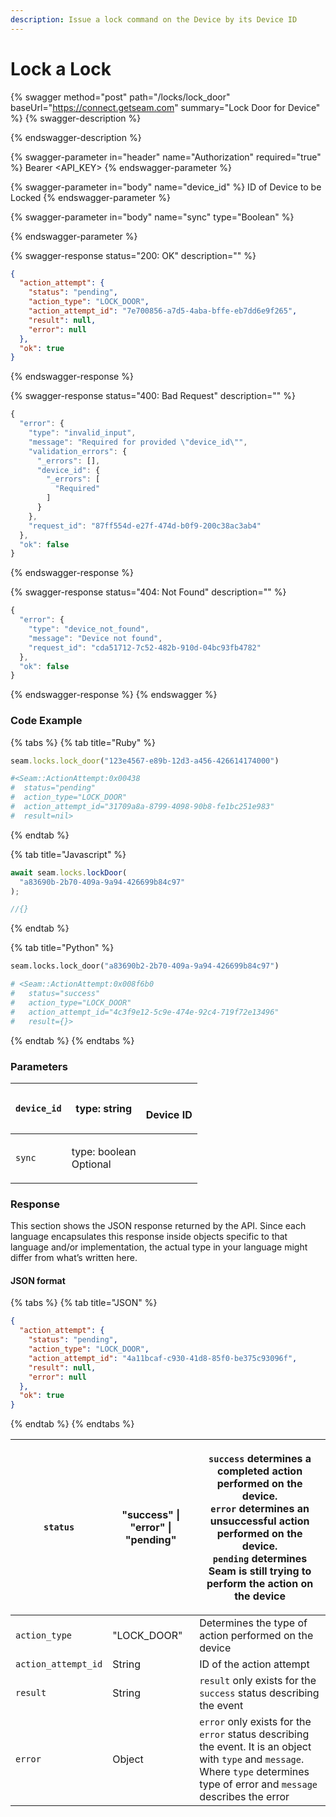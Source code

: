 ```yaml
---
description: Issue a lock command on the Device by its Device ID
---
```


# Lock a Lock

{% swagger method="post" path="/locks/lock_door" baseUrl="https://connect.getseam.com" summary="Lock Door for Device" %}
{% swagger-description %}

{% endswagger-description %}

{% swagger-parameter in="header" name="Authorization" required="true" %}
Bearer <API_KEY>
{% endswagger-parameter %}

{% swagger-parameter in="body" name="device_id" %}
ID of Device to be Locked
{% endswagger-parameter %}

{% swagger-parameter in="body" name="sync" type="Boolean" %}

{% endswagger-parameter %}

{% swagger-response status="200: OK" description="" %}
```json
{
  "action_attempt": {
    "status": "pending",
    "action_type": "LOCK_DOOR",
    "action_attempt_id": "7e700856-a7d5-4aba-bffe-eb7dd6e9f265",
    "result": null,
    "error": null
  },
  "ok": true
}
```
{% endswagger-response %}

{% swagger-response status="400: Bad Request" description="" %}
```javascript
{
  "error": {
    "type": "invalid_input",
    "message": "Required for provided \"device_id\"",
    "validation_errors": {
      "_errors": [],
      "device_id": {
        "_errors": [
          "Required"
        ]
      }
    },
    "request_id": "87ff554d-e27f-474d-b0f9-200c38ac3ab4"
  },
  "ok": false
}
```
{% endswagger-response %}

{% swagger-response status="404: Not Found" description="" %}
```javascript
{
  "error": {
    "type": "device_not_found",
    "message": "Device not found",
    "request_id": "cda51712-7c52-482b-910d-04bc93fb4782"
  },
  "ok": false
}
```
{% endswagger-response %}
{% endswagger %}

### Code Example

{% tabs %}
{% tab title="Ruby" %}
```ruby
seam.locks.lock_door("123e4567-e89b-12d3-a456-426614174000")

#<Seam::ActionAttempt:0x00438
#  status="pending"
#  action_type="LOCK_DOOR"
#  action_attempt_id="31709a8a-8799-4098-90b8-fe1bc251e983"
#  result=nil>
```
{% endtab %}

{% tab title="Javascript" %}
```javascript
await seam.locks.lockDoor(
  "a83690b-2b70-409a-9a94-426699b84c97"
);

//{}
```
{% endtab %}

{% tab title="Python" %}
```python
seam.locks.lock_door("a83690b2-2b70-409a-9a94-426699b84c97")

# <Seam::ActionAttempt:0x008f6b0                                                         
#   status="success"                                                                     
#   action_type="LOCK_DOOR"
#   action_attempt_id="4c3f9e12-5c9e-474e-92c4-719f72e13496"
#   result={}>
```
{% endtab %}
{% endtabs %}

### Parameters

| `device_id` | type: string                     | <p><br>Device ID</p> |
| ----------- | -------------------------------- | -------------------- |
| `sync`      | <p>type: boolean<br>Optional</p> |                      |

### Response

This section shows the JSON response returned by the API. Since each language encapsulates this response inside objects specific to that language and/or implementation, the actual type in your language might differ from what’s written here.

#### JSON format

{% tabs %}
{% tab title="JSON" %}
```json
{
  "action_attempt": {
    "status": "pending",
    "action_type": "LOCK_DOOR",
    "action_attempt_id": "4a11bcaf-c930-41d8-85f0-be375c93096f",
    "result": null,
    "error": null
  },
  "ok": true
}
```
{% endtab %}
{% endtabs %}

| `status`            | "success" \| "error" \| "pending" | <p><code>success</code> determines a completed action performed on the device.<br><code>error</code> determines an unsuccessful action performed on the device.<br><code>pending</code> determines Seam is still trying to perform the action on the device</p> |
| ------------------- | --------------------------------- | --------------------------------------------------------------------------------------------------------------------------------------------------------------------------------------------------------------------------------------------------------------- |
| `action_type`       | "LOCK\_DOOR"                      | Determines the type of action performed on the device                                                                                                                                                                                                           |
| `action_attempt_id` | String                            | ID of the action attempt                                                                                                                                                                                                                                        |
| `result`            | String                            | `result` only exists for the `success` status describing the event                                                                                                                                                                                              |
| `error`             | Object                            | `error` only exists for the `error` status describing the event. It is an object with `type` and `message`. Where `type` determines type of error and `message` describes the error                                                                             |
